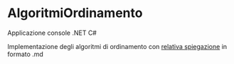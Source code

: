 # AlgoritmiOrdinamento

Applicazione console .NET C#

Implementazione degli algoritmi di ordinamento con [relativa spiegazione](AlgoritmiOrdinamento/spiegazioneAlgoritmi.md) in formato .md
